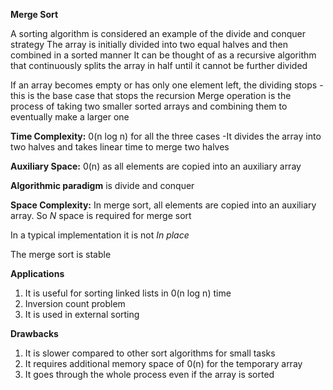 **Merge Sort**

A sorting algorithm is considered an example of the divide and conquer strategy
The array is initially divided into two equal halves and then combined in a sorted manner
It can be thought of as a recursive algorithm that continuously splits the array in half until it cannot be further divided

If an array becomes empty or has only one element left, the dividing stops - this is the base case that stops the recursion
Merge operation is the process of taking two smaller sorted arrays and combining them to eventually make a larger one

**Time Complexity:** 0(n log n) for all the three cases
-It divides the array into two halves and takes linear time to merge two halves

**Auxiliary Space:** 0(n) as all elements are copied into an auxiliary array

**Algorithmic paradigm** is divide and conquer

**Space Complexity:** In merge sort, all elements are copied into an auxiliary array. So *N* space is required for merge sort

In a typical implementation it is not *In place*

The merge sort is stable

**Applications**
1. It is useful for sorting linked lists in 0(n log n) time
2. Inversion count problem
3. It is used in external sorting

**Drawbacks**
1. It is slower compared to other sort algorithms for small tasks
2. It requires additional memory space of 0(n) for the temporary array
3. It goes through the whole process even if the array is sorted
